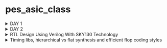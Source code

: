 # pes_asic_class
<details>
<summary>DAY 1</summary>
<br>
	
[](https://github.com/udayM-design/pes_asic_class#links-for-easy-navigaton)
## Day 1 Assignment

### 1. Create a simple C program That calculates sum from 1 to N -> Sum of numbers from 1 to n

```
gcc 1ton.c -o 1ton.o
./1ton.o

```
![image](https://github.com/udayM-design/pes_asic_class/assets/93391726/99980318-cea2-436a-8b82-da5ee495e35b)


### compile using riscv compieler and view the output
![image](https://github.com/udayM-design/pes_asic_class/assets/93391726/8e1004ca-1d8e-42f8-8f4d-df14c2f88fa4)


### To debug the ALP generated by the compiler
![image](https://github.com/udayM-design/pes_asic_class/assets/93391726/295595b7-5c89-4da7-98a9-e70dc1395b21)


### Contents of main when used -O1 optimizer

![image](https://github.com/udayM-design/pes_asic_class/assets/93391726/1766e1a5-266c-4aed-875d-1af09263358f)


### contents of main when used -Ofast optimizer
![image](https://github.com/udayM-design/pes_asic_class/assets/93391726/0c8dcd17-a463-49c5-bbc8-e246ff9c260a)

## 2.create a C program that shows the maximum and minimum values of 64bit unsigend and signed numbers
![image](https://github.com/udayM-design/pes_asic_class/assets/93391726/270c60de-78c6-478e-8282-e7d284f7a225)

</details>


<details>
<summary>DAY 2</summary>
<br>
	
[](https://github.com/udayM-design/pes_asic_class#links-for-easy-navigaton)
## Day 2 
#### Representation formats of load, add, store etc instructions  
![image](https://github.com/udayM-design/pes_asic_class/assets/93391726/08e92535-a42d-488f-9df8-d5f901eee2d3)

### Simulating new C program with function call 
![image](https://github.com/udayM-design/pes_asic_class/assets/93391726/f69f4e52-c5fb-4388-9866-4d84ed79c36d)
![image](https://github.com/udayM-design/pes_asic_class/assets/93391726/9d48b598-ca70-4c77-b94c-d5f0b2732eb0)

### To run C-program on RISC-V CPU
```
chmod 777 rv32im.sh
./rv32im.sh
```
![image](https://github.com/udayM-design/pes_asic_class/assets/93391726/7c83c041-a5fa-4377-b578-8b460208ccd9)


</details>
<details>
<summary>RTL Design Using Verilog With SKY130 Technology</summary>
<br>
	
[](https://github.com/udayM-design/pes_asic_class#links-for-easy-navigaton)
#### DAY 1
<details>
<summary>Labs on Yosys introduction</summary>
<br>
	
[](https://github.com/udayM-design/pes_asic_class#links-for-easy-navigaton)
 Invoking yosys
 ![image](https://github.com/udayM-design/pes_asic_class/assets/93391726/9051e4fc-4438-4a67-a32d-3d98d945af3f)

```
read_liberty -lib ../lib/sky130_fd_sc_hd__tt_025C_1v80.lib
read_verilog good_mux.v
synth -top good_mux.v

```
![image](https://github.com/udayM-design/pes_asic_class/assets/93391726/a95f917f-f3c5-423b-b08f-97900ee085da)
![image](https://github.com/udayM-design/pes_asic_class/assets/93391726/1c4b517a-ce68-4691-8709-c92c199aa1fb)
```
To synthesis the mosule:synth -top good_mux
```
![image](https://github.com/udayM-design/pes_asic_class/assets/93391726/5e352ecb-eade-4b78-a448-7818f80993b2)

```
To generate the netlist:abc -liberty ../lib/sky130_fd_sc_hd__tt_025C_1v80.lib

```
![image](https://github.com/udayM-design/pes_asic_class/assets/93391726/916136e4-38c3-4257-82d5-f34b977bf99c)
```
To see the logic it has realised : show
```
![image](https://github.com/udayM-design/pes_asic_class/assets/93391726/fefa9063-3365-4f5f-abe6-2718d0604865)

</details>
</details>
<details>
<summary>Timing libs, hierarchical vs flat synthesis and efficient flop coding styles</summary>
<br>
	
[](https://github.com/udayM-design/pes_asic_class#links-for-easy-navigaton)
### Introduction to timing.libs (Lab4)
```
gvim ../lib/sky130_fd_sc_hd__tt_025C_1v80.lib
```
![image](https://github.com/udayM-design/pes_asic_class/assets/93391726/eafd0075-282a-458f-a0a8-9c993f7cc8fa)
![image](https://github.com/udayM-design/pes_asic_class/assets/93391726/cbd8c9d3-e0b0-4c08-8cde-4a815e4a9210)
![image](https://github.com/udayM-design/pes_asic_class/assets/93391726/8a25284b-2d79-4b1b-9833-b5aab0d9660c)
![image](https://github.com/udayM-design/pes_asic_class/assets/93391726/0a496974-d449-4dad-8b88-c704dac01542)

### Hierarchical vs Flat synthesis
```
cd vsd/sky130RTLDesignAndSynthesisWorkshop/verilog_files
gvim multiple_modules.v
```
![image](https://github.com/udayM-design/pes_asic_class/assets/93391726/f43e2444-9fc9-4ddd-a083-af51cb1cf2c6)

```
yosys
read_liberty -lib ../lib/sky130_fd_sc_hd__tt_025C_1v80.lib
read_verilog multiple_modules.v
synth -top multiple_modules
```
![image](https://github.com/udayM-design/pes_asic_class/assets/93391726/d7c27269-274f-4b20-9e1f-3f5cdaf69bc6)
![image](https://github.com/udayM-design/pes_asic_class/assets/93391726/b3c60312-1f00-4c1b-bb7d-ccd4e0bf6569)
```
abc -liberty ../lib/sky130_fd_sc_hd__tt_025C_1v80.lib
show multiple_modules
```
![image](https://github.com/udayM-design/pes_asic_class/assets/93391726/11648dce-1050-4e91-b440-a0217bcd4260)

```
write_verilog -noattr multiple_modules_hier.v
!gvim multiple_modules_hier.v
```
![image](https://github.com/udayM-design/pes_asic_class/assets/93391726/f4efe289-e114-44af-be14-73c4bc83ce96)
![image](https://github.com/udayM-design/pes_asic_class/assets/93391726/c47f6c2a-b749-4700-9a9a-2866e216d64d)

### Flat Synthesis
```
yosys
read_liberty -lib ../lib/sky130_fd_sc_hd__tt_025C_1v80.lib
read_verilog multiple_modules.v
synth -top multiple_modules
abc -liberty ../lib/sky130_fd_sc_hd__tt_025C_1v80.lib
flatten
show
```
![image](https://github.com/udayM-design/pes_asic_class/assets/93391726/cb2a4bcd-2f31-4786-b78f-0dc15501aaed)
```
write_verilog -noattr multiple_modules_flat.v
!gvim multiple_modules_flat.v
```

![image](https://github.com/udayM-design/pes_asic_class/assets/93391726/1f57401d-e671-4d8b-bb45-341476f09209)

### Various Flop Coding Styles and optimization
## D Flip-Flop with Asynchronous and synchronous Reset
```
cd vsd/sky130RTLDesignAndSynthesisWorkshop/verilog_files
gvim dff_asyncres_syncres.v

```
![image](https://github.com/udayM-design/pes_asic_class/assets/93391726/bec343fd-98c6-458d-a997-7c77d6faf7fd)
```
cd vlsi/sky130RTLDesignAndSynthesisWorkshop/verilog_files
gvim dff_asyncres_syncres.v
iverilog dff_asyncres.v tb_dff_asyncres.v
./a.out
 gtkwave tb_dff_asyncres.vcd

```
![image](https://github.com/udayM-design/pes_asic_class/assets/93391726/ea3432ff-9c9d-4f03-a44a-14120d8c901b)


```
yosys
read_liberty -lib ../lib/sky130_fd_sc_hd__tt_025C_1v80.lib
read_verilog dff_asyncres.v
synth -top dff_asyncres
dfflibmap -liberty ../lib/sky130_fd_sc_hd__tt_025C_1v80.lib
abc -liberty ../lib/sky130_fd_sc_hd__tt_025C_1v80.lib
show
```
![image](https://github.com/udayM-design/pes_asic_class/assets/93391726/281b51e8-28a4-48f3-a5f4-2401b6602e48)

## D Flip_Flop with Asynchronous Set
```
gvim dff_async_set.v

```
![image](https://github.com/udayM-design/pes_asic_class/assets/93391726/f2b37b03-435f-4ecd-84ca-a1d5fd6587cd)

```
iverilog dff_async_set.v tb_dff_async_set.v
./a.out
gtkwave tb_dff_async_set.vcd
```
![image](https://github.com/udayM-design/pes_asic_class/assets/93391726/47a0cc36-4596-4e2c-bc16-6bf56984c160)
```
yosys
read_liberty -lib ../lib/sky130_fd_sc_hd__tt_025C_1v80.lib
read_verilog dff_async_set.v
synth -top dff_async_set
dfflibmap -liberty ../lib/sky130_fd_sc_hd__tt_025C_1v80.lib
abc -liberty ../lib/sky130_fd_sc_hd__tt_025C_1v80.lib
show

```
![image](https://github.com/udayM-design/pes_asic_class/assets/93391726/8d6e4f22-ff51-4072-b1c2-16db50286ff2)
## D Flip-Flop with Synchronous Reset
```
gvim dff_syncres.v
```
![image](https://github.com/udayM-design/pes_asic_class/assets/93391726/18a0319f-25c3-4552-8fcb-d64dbe6e60d0)
```
iverilog dff_syncres.v tb_dff_syncres.v
./a.out
gtkwave tb_dff_syncres.vcd
```
![image](https://github.com/udayM-design/pes_asic_class/assets/93391726/a3c9165f-d9f9-458b-a7a3-9c315e310563)
```
read_liberty -lib ../lib/sky130_fd_sc_hd__tt_025C_1v80.lib
read_verilog dff_syncres.v
synth -top dff_syncres
dfflibmap -liberty ../lib/sky130_fd_sc_hd__tt_025C_1v80.lib
abc -liberty ../lib/sky130_fd_sc_hd__tt_025C_1v80.lib
show
```
![image](https://github.com/udayM-design/pes_asic_class/assets/93391726/1cc6646c-b74b-4c55-8b97-eaf4114365f7)

### Interesting Optimisations
```
gvim mult_2.v
```
![image](https://github.com/udayM-design/pes_asic_class/assets/93391726/a6798221-9770-4e8e-ae74-57aeffe585c8)
```
read_liberty -lib ../lib/sky130_fd_sc_hd__tt_025C_1v80.lib
read_verilog mult_2.v
synth -top mul2
abc -liberty ../lib/sky130_fd_sc_hd__tt_025C_1v80.lib
show
```
![image](https://github.com/udayM-design/pes_asic_class/assets/93391726/aca9dd2d-d058-43b5-84e9-db28f958b049)
```
write_verilog -noattr mul2_netlist.v
!gvim mul2_netlist.v
```

![image](https://github.com/udayM-design/pes_asic_class/assets/93391726/d38f6a34-d197-44db-a38c-04384e7d299b)


</details>
</details>


